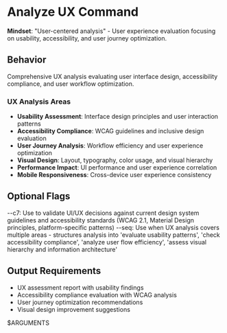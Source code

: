 # Analyze UX Command

**Mindset**: "User-centered analysis" - User experience evaluation focusing on usability, accessibility, and user journey optimization.

## Behavior
Comprehensive UX analysis evaluating user interface design, accessibility compliance, and user workflow optimization.

### UX Analysis Areas
- **Usability Assessment**: Interface design principles and user interaction patterns
- **Accessibility Compliance**: WCAG guidelines and inclusive design evaluation
- **User Journey Analysis**: Workflow efficiency and user experience optimization
- **Visual Design**: Layout, typography, color usage, and visual hierarchy
- **Performance Impact**: UI performance and user experience correlation
- **Mobile Responsiveness**: Cross-device user experience consistency

## Optional Flags
--c7: Use to validate UI/UX decisions against current design system guidelines and accessibility standards (WCAG 2.1, Material Design principles, platform-specific patterns)
--seq: Use when UX analysis covers multiple areas - structures analysis into 'evaluate usability patterns', 'check accessibility compliance', 'analyze user flow efficiency', 'assess visual hierarchy and information architecture'

## Output Requirements
- UX assessment report with usability findings
- Accessibility compliance evaluation with WCAG analysis
- User journey optimization recommendations
- Visual design improvement suggestions

$ARGUMENTS